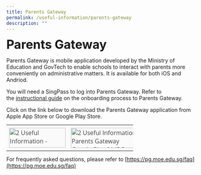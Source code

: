 ```yaml
---
title: Parents Gateway
permalink: /useful-information/parents-gateway
description: ""
---
```

**<font size="6">Parents Gateway</font>**

Parents Gateway is mobile application developed by the Ministry of Education and GovTech to enable schools to interact with parents more conveniently on administrative matters. It is available for both iOS and Andriod.  
  
You will need a SingPass to log into Parents Gateway. Refer to the&nbsp;[instructional guide](http://canossacatholicpri.moe.edu.sg/qql/slot/u276/Useful%20Information/Parents%20Gateway/2.1%20Useful%20Information%20-%20Instructions%20for%20onboarding%20Parents%20Gateway.pdf)&nbsp;on the onboarding process to Parents Gateway.  
  
Click on the link below to download the Parents Gateway application from Apple App Store or Google Play Store.  
  

<table style="margin: 0px 10px 0px 0px; outline: 0px; padding: 0px; border-collapse: collapse; float: left; border: none; table-layout: fixed; color: rgb(69, 69, 69); font-family: &quot;Open Sans&quot;, sans-serif; font-size: 16px; font-style: normal; font-variant-ligatures: normal; font-variant-caps: normal; font-weight: 400; letter-spacing: normal; orphans: 2; text-align: left; text-transform: none; white-space: normal; widows: 2; word-spacing: 0px; -webkit-text-stroke-width: 0px; background-color: rgb(255, 255, 255); text-decoration-thickness: initial; text-decoration-style: initial; text-decoration-color: initial; width: 333.875px; height: 69px;" class="ive_eobj_left ives_tab_kosong"><tbody style="margin: 0px; outline: 0px; padding: 0px;"><tr style="margin: 0px; outline: 0px; padding: 0px;"><td style="margin: 0px; outline: 0px; padding: 7px; vertical-align: top; border: none; background: rgb(250, 250, 250); color: rgb(69, 69, 69); width: 129px;"><img style="margin: auto; outline: 0px; padding: 0px; border: none; clear: both; cursor: pointer; display: block; width: 149px; height: 52px;" class="ive_eobj_center ive_clickable" alt="2 Useful Information - Parents Gateway App Store 01.JPG" src="https://canossacatholicpri-moe-edu-sg-admin.cwp.sg/qql/slot/u276/Useful%20Information/Parents%20Gateway/2%20Useful%20Information%20-%20Parents%20Gateway%20App%20Store%2001.JPG"></td><td style="margin: 0px; outline: 0px; padding: 7px; vertical-align: top; border: none; background: rgb(250, 250, 250); color: rgb(69, 69, 69); width: 204px;"><img style="margin: auto; outline: 0px; padding: 0px; border: none; clear: both; cursor: pointer; display: block; width: 184px; height: 53px;" class="ive_eobj_center ive_clickable" alt="2 Useful Information - Parents Gateway Google Play 01.JPG" src="https://canossacatholicpri-moe-edu-sg-admin.cwp.sg/qql/slot/u276/Useful%20Information/Parents%20Gateway/2%20Useful%20Information%20-%20Parents%20Gateway%20Google%20Play%2001.JPG"></td></tr></tbody></table>

  
  <br>  <br>  <br>  <br>  
  
  
For frequently asked questions, please refer to&nbsp;[https://pg.moe.edu.sg/faq](https://pg.moe.edu.sg/faq)